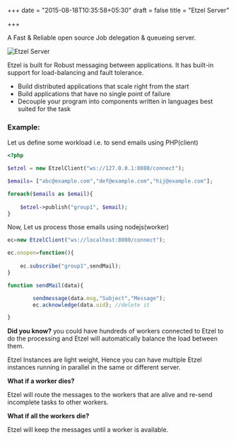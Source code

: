 +++
date = "2015-08-18T10:35:58+05:30"
draft = false
title = "Etzel Server"

+++

A Fast & Reliable open source Job delegation & queueing server. 


![Etzel Server](/images/etzel.png)

Etzel is built for Robust messaging between applications. It has built-in support for load-balancing and fault tolerance. 

- Build distributed applications that scale right from the start
- Build applications that have no single point of failure
- Decouple your program into components written in languages best suited for the task

### Example:

Let us define some workload i.e. to send emails using PHP(client)


````php
<?php

$etzel = new EtzelClient("ws://127.0.0.1:8080/connect");

$emails= ["abc@example.com","def@example.com","hij@example.com"];

foreach($emails as $email){
	
	$etzel->publish("group1", $email);
}

````
<!-- ?> -->
Now, Let us process those emails using nodejs(worker)

````javascript
ec=new EtzelClient("ws://localhost:8080/connect");

ec.onopen=function(){
	
	ec.subscribe("group1",sendMail);
}

function sendMail(data){

		sendmessage(data.msg,"Subject","Message");
		ec.acknowledge(data.uid); //delete it

}

````

**Did you know?** 
you could have hundreds of workers connected to Etzel to do the processing and Etzel will automatically balance the load between them. 

Etzel Instances are light weight, Hence you can have multiple Etzel instances running in parallel in the same or different server.

**What if a worker dies?**

Etzel will route the messages to the workers that are alive and re-send incomplete tasks to other workers.

**What if all the workers die?**

Etzel will keep the messages until a worker is available.

